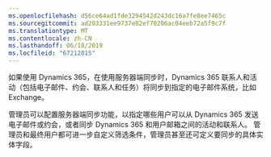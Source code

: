 ```yaml
---
ms.openlocfilehash: d56ce64ad1fde3294542d243dc16a7fe8ee7465c
ms.sourcegitcommit: ad203331ee9737e82ef70206ac04eeb72a5f9c7f
ms.translationtype: MT
ms.contentlocale: zh-CN
ms.lasthandoff: 06/18/2019
ms.locfileid: "67212815"
---
```

如果使用 Dynamics 365，在使用服务器端同步时，Dynamics 365 联系人和活动（包括电子邮件、约会、联系人和任务）将同步到指定的电子邮件系统，比如 Exchange。  
  
 管理员可以配置服务器端同步功能，以指定哪些用户可以从 Dynamics 365 发送电子邮件或约会，或者同步 Dynamics 365 和用户邮箱之间的活动和联系人。 管理员和最终用户都可进一步自定义筛选条件，管理员甚至还可定义要同步的具体实体字段。